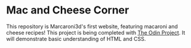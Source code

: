# Mac and Cheese Corner

This repository is Marcaroni3d's first website, featuring macaroni and cheese recipes! This project is being completed with [The Odin Project](https://theodinproject.com). It will demonstrate basic understanding of HTML and CSS.
